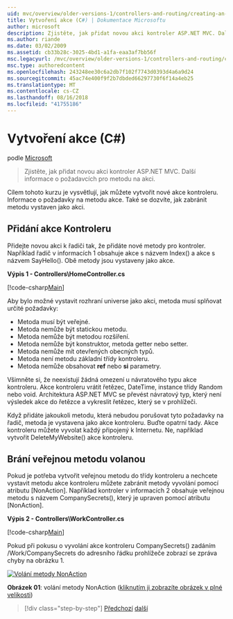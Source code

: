 ```yaml
---
uid: mvc/overview/older-versions-1/controllers-and-routing/creating-an-action-cs
title: Vytvoření akce (C#) | Dokumentace Microsoftu
author: microsoft
description: Zjistěte, jak přidat novou akci kontroler ASP.NET MVC. Další informace o požadavcích pro metodu na akci.
ms.author: riande
ms.date: 03/02/2009
ms.assetid: cb33b28c-3025-4bd1-a1fa-eaa3af7bb56f
msc.legacyurl: /mvc/overview/older-versions-1/controllers-and-routing/creating-an-action-cs
msc.type: authoredcontent
ms.openlocfilehash: 243248ee30c6a2db7f102f7743d0393d4a6a9d24
ms.sourcegitcommit: 45ac74e400f9f2b7dbded66297730f6f14a4eb25
ms.translationtype: MT
ms.contentlocale: cs-CZ
ms.lasthandoff: 08/16/2018
ms.locfileid: "41755186"
---
```

<a name="creating-an-action-c"></a>Vytvoření akce (C#)
====================
podle [Microsoft](https://github.com/microsoft)

> Zjistěte, jak přidat novou akci kontroler ASP.NET MVC. Další informace o požadavcích pro metodu na akci.


Cílem tohoto kurzu je vysvětlují, jak můžete vytvořit nové akce kontroleru. Informace o požadavky na metodu akce. Také se dozvíte, jak zabránit metodu vystaven jako akci.

## <a name="adding-an-action-to-a-controller"></a>Přidání akce Kontroleru

Přidejte novou akci k řadiči tak, že přidáte nové metody pro kontroler. Například řadič v informacích 1 obsahuje akce s názvem Index() a akce s názvem SayHello(). Obě metody jsou vystaveny jako akce.

**Výpis 1 - Controllers\HomeController.cs**

[!code-csharp[Main](creating-an-action-cs/samples/sample1.cs)]

Aby bylo možné vystavit rozhraní universe jako akci, metoda musí splňovat určité požadavky:

- Metoda musí být veřejné.
- Metoda nemůže být statickou metodu.
- Metoda nemůže být metodou rozšíření.
- Metoda nemůže být konstruktor, metoda getter nebo setter.
- Metoda nemůže mít otevřených obecných typů.
- Metoda není metodu základní třídy kontroleru.
- Metoda nemůže obsahovat **ref** nebo **si** parametry.

Všimněte si, že neexistují žádná omezení u návratového typu akce kontroleru. Akce kontroleru vrátit řetězec, DateTime, instance třídy Random nebo void. Architektura ASP.NET MVC se převést návratový typ, který není výsledek akce do řetězce a vykreslit řetězec, který se v prohlížeči.

Když přidáte jakoukoli metodu, která nebudou porušovat tyto požadavky na řadič, metoda je vystavena jako akce kontroleru. Buďte opatrní tady. Akce kontroleru můžete vyvolat každý připojený k Internetu. Ne, například vytvořit DeleteMyWebsite() akce kontroleru.

## <a name="preventing-a-public-method-from-being-invoked"></a>Brání veřejnou metodu volanou

Pokud je potřeba vytvořit veřejnou metodu do třídy kontroleru a nechcete vystavit metodu akce kontroleru můžete zabránit metody vyvolání pomocí atributu [NonAction]. Například kontroler v informacích 2 obsahuje veřejnou metodu s názvem CompanySecrets(), který je upraven pomocí atributu [NonAction].

**Výpis 2 - Controllers\WorkController.cs**

[!code-csharp[Main](creating-an-action-cs/samples/sample2.cs)]

Pokud při pokusu o vyvolání akce kontroleru CompanySecrets() zadáním /Work/CompanySecrets do adresního řádku prohlížeče zobrazí se zpráva chyby na obrázku 1.


[![Volání metody NonAction](creating-an-action-cs/_static/image1.jpg)](creating-an-action-cs/_static/image1.png)

**Obrázek 01**: volání metody NonAction ([kliknutím ji zobrazíte obrázek v plné velikosti](creating-an-action-cs/_static/image2.png))

> [!div class="step-by-step"]
> [Předchozí](creating-a-controller-cs.md)
> [další](asp-net-mvc-routing-overview-vb.md)
